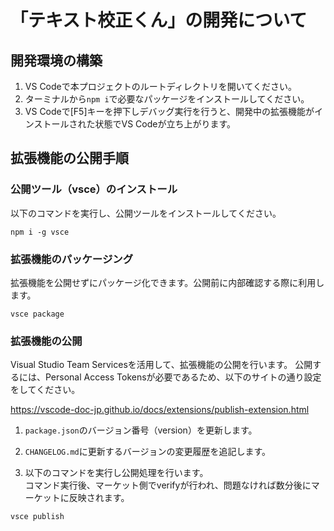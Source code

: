 # 「テキスト校正くん」の開発について

## 開発環境の構築

1. VS Codeで本プロジェクトのルートディレクトリを開いてください。
2. ターミナルから`npm i`で必要なパッケージをインストールしてください。
3. VS Codeで[F5]キーを押下しデバッグ実行を行うと、開発中の拡張機能がインストールされた状態でVS Codeが立ち上がります。

## 拡張機能の公開手順

### 公開ツール（vsce）のインストール

以下のコマンドを実行し、公開ツールをインストールしてください。

```shell
npm i -g vsce
```

### 拡張機能のパッケージング

拡張機能を公開せずにパッケージ化できます。公開前に内部確認する際に利用します。

```shell
vsce package
````

### 拡張機能の公開

Visual Studio Team Servicesを活用して、拡張機能の公開を行います。
公開するには、Personal Access Tokensが必要であるため、以下のサイトの通り設定をしてください。

https://vscode-doc-jp.github.io/docs/extensions/publish-extension.html

1. `package.json`のバージョン番号（version）を更新します。

2. `CHANGELOG.md`に更新するバージョンの変更履歴を追記します。

3. 以下のコマンドを実行し公開処理を行います。  
  コマンド実行後、マーケット側でverifyが行われ、問題なければ数分後にマーケットに反映されます。
  ```shell
  vsce publish
  ```
